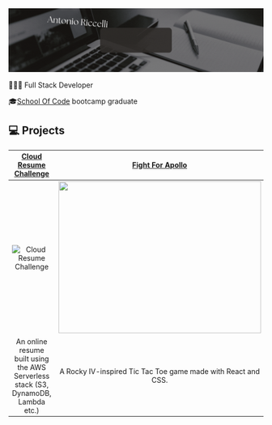 <img src="banner.gif">

<p>👨🏻‍💻 Full Stack Developer</p> 
<p> 🎓<a href="https://schoolofcode.co.uk">School Of Code</a> bootcamp graduate</p>

## 💻 Projects

|  <a href="https://github.com/Antonio-Riccelli/cloud-resume-challenge-frontend">Cloud Resume Challenge<a/> |  <a href="https://github.com/Antonio-Riccelli/fight-for-apollo-ticTacToe">Fight For Apollo<a/> | <a href="https://github.com/Antonio-Riccelli/react-markdown-previewer">Markdown Previewer</a> |   
| :-------: |:--------: | :--------: |
|        <img src="https://i.ibb.co/jV0Z4Fj/demo6.gif" alt="Cloud Resume Challenge"  width="400" height="300"> | <img src="https://github.com/Antonio-Riccelli/fight-for-apollo-ticTacToe/raw/main/demo.gif" width="400" height="300"/> | <img src="https://github.com/Antonio-Riccelli/react-markdown-previewer/raw/main/demo.gif" width="400" height="300"/> |
| An online resume built using the AWS Serverless stack (S3, DynamoDB, Lambda etc.) | A Rocky IV-inspired Tic Tac Toe game made with React and CSS. |  Real time markdown previewer made with React and CSS. |

<!-- 
<a href="https://hashnode.com/@AntonioRiccelli" title="Hashnode"><img src="https://img.shields.io/badge/Hashnode-2962FF?style=for-the-badge&logo=hashnode&logoColor=white"  alt="Hashnode Logo"/></a>
-->
<!-- <div>
<div>

[![Anurag's GitHub stats](https://github-readme-stats.vercel.app/api?username=antonio-riccelli)](https://github.com/anuraghazra/github-readme-stats&show_icons=true)
[![Top Langs](https://github-readme-stats.vercel.app/api/top-langs/?username=antonio-riccelli)](https://github.com/anuraghazra/github-readme-stats)

-->
